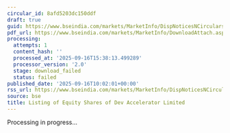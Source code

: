 ```yaml
---
circular_id: 8afd5203dc150ddf
draft: true
guid: https://www.bseindia.com/markets/MarketInfo/DispNoticesNCirculars.aspx?Noticeid={80BF9A34-C440-454D-883E-24E95FBC946C}&noticeno=20250916-20&dt=09/16/2025&icount=20&totcount=78&flag=0
pdf_url: https://www.bseindia.com/markets/MarketInfo/DownloadAttach.aspx?id=20250916-20&attachedId=
processing:
  attempts: 1
  content_hash: ''
  processed_at: '2025-09-16T15:38:13.499289'
  processor_version: '2.0'
  stage: download_failed
  status: failed
published_date: '2025-09-16T10:02:01+00:00'
rss_url: https://www.bseindia.com/markets/MarketInfo/DispNoticesNCirculars.aspx?Noticeid={80BF9A34-C440-454D-883E-24E95FBC946C}&noticeno=20250916-20&dt=09/16/2025&icount=20&totcount=78&flag=0
source: bse
title: Listing of Equity Shares of Dev Accelerator Limited
---
```


Processing in progress...